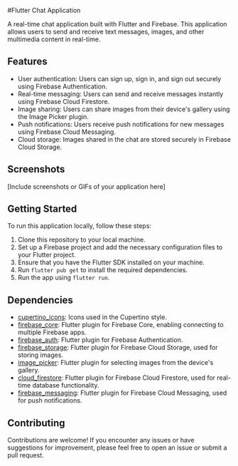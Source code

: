 #Flutter Chat Application

A real-time chat application built with Flutter and Firebase. This application allows users to send and receive text messages, images, and other multimedia content in real-time.

## Features

- User authentication: Users can sign up, sign in, and sign out securely using Firebase Authentication.
- Real-time messaging: Users can send and receive messages instantly using Firebase Cloud Firestore.
- Image sharing: Users can share images from their device's gallery using the Image Picker plugin.
- Push notifications: Users receive push notifications for new messages using Firebase Cloud Messaging.
- Cloud storage: Images shared in the chat are stored securely in Firebase Cloud Storage.

## Screenshots

[Include screenshots or GIFs of your application here]

## Getting Started

To run this application locally, follow these steps:

1. Clone this repository to your local machine.
2. Set up a Firebase project and add the necessary configuration files to your Flutter project.
3. Ensure that you have the Flutter SDK installed on your machine.
4. Run `flutter pub get` to install the required dependencies.
5. Run the app using `flutter run`.

## Dependencies

- [cupertino_icons](https://pub.dev/packages/cupertino_icons): Icons used in the Cupertino style.
- [firebase_core](https://pub.dev/packages/firebase_core): Flutter plugin for Firebase Core, enabling connecting to multiple Firebase apps.
- [firebase_auth](https://pub.dev/packages/firebase_auth): Flutter plugin for Firebase Authentication.
- [firebase_storage](https://pub.dev/packages/firebase_storage): Flutter plugin for Firebase Cloud Storage, used for storing images.
- [image_picker](https://pub.dev/packages/image_picker): Flutter plugin for selecting images from the device's gallery.
- [cloud_firestore](https://pub.dev/packages/cloud_firestore): Flutter plugin for Firebase Cloud Firestore, used for real-time database functionality.
- [firebase_messaging](https://pub.dev/packages/firebase_messaging): Flutter plugin for Firebase Cloud Messaging, used for push notifications.

## Contributing

Contributions are welcome! If you encounter any issues or have suggestions for improvement, please feel free to open an issue or submit a pull request.




 
 

